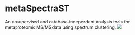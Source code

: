 # metaSpectraST
An unsupervised and database-independent analysis tools for metaproteomic MS/MS data using spectrum clustering.
<img src=https://img.shields.io/badge/lice-metaSpectraST-green>
